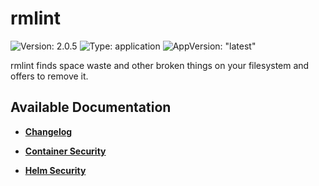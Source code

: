 # rmlint

![Version: 2.0.5](https://img.shields.io/badge/Version-2.0.5-informational?style=flat-square) ![Type: application](https://img.shields.io/badge/Type-application-informational?style=flat-square) ![AppVersion: "latest"](https://img.shields.io/badge/AppVersion-"latest"-informational?style=flat-square)

rmlint finds space waste and other broken things on your filesystem and offers to remove it.

## Available Documentation

- [**Changelog**](CHANGELOG)

- [**Container Security**](container-security)

- [**Helm Security**](helm-security)

